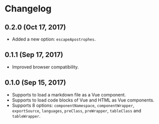 # Changelog

## 0.2.0 (Oct 17, 2017)

- Added a new option: `escapeApostrophes`.

## 0.1.1 (Sep 17, 2017)

- Improved browser compatibility.

## 0.1.0 (Sep 15, 2017)

- Supports to load a markdown file as a Vue component.
- Supports to load code blocks of Vue and HTML as Vue components.
- Supports 8 options: `componentNamespace`, `componentWrapper`, `exportSource`, `languages`, `preClass`, `preWrapper`, `tableClass` and `tableWrapper`.
